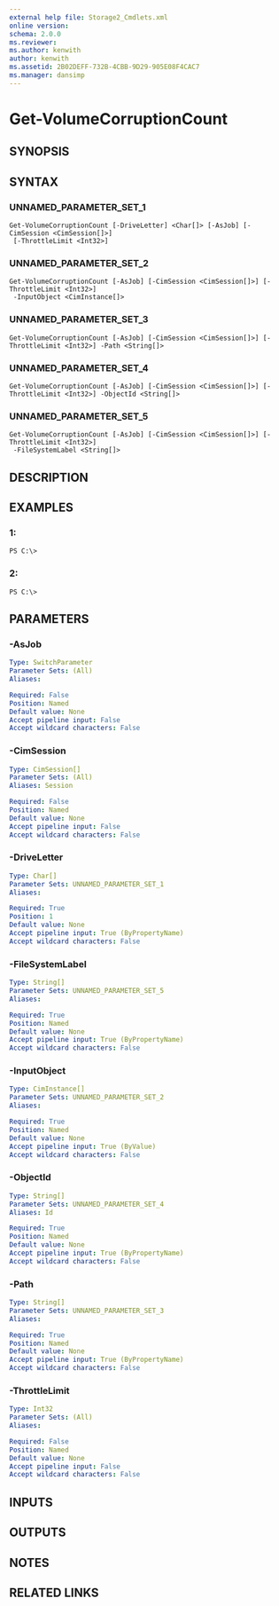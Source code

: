 ```yaml
---
external help file: Storage2_Cmdlets.xml
online version: 
schema: 2.0.0
ms.reviewer:
ms.author: kenwith
author: kenwith
ms.assetid: 2B02DEFF-732B-4CBB-9D29-905E08F4CAC7
ms.manager: dansimp
---
```


# Get-VolumeCorruptionCount

## SYNOPSIS

## SYNTAX

### UNNAMED_PARAMETER_SET_1
```
Get-VolumeCorruptionCount [-DriveLetter] <Char[]> [-AsJob] [-CimSession <CimSession[]>]
 [-ThrottleLimit <Int32>]
```

### UNNAMED_PARAMETER_SET_2
```
Get-VolumeCorruptionCount [-AsJob] [-CimSession <CimSession[]>] [-ThrottleLimit <Int32>]
 -InputObject <CimInstance[]>
```

### UNNAMED_PARAMETER_SET_3
```
Get-VolumeCorruptionCount [-AsJob] [-CimSession <CimSession[]>] [-ThrottleLimit <Int32>] -Path <String[]>
```

### UNNAMED_PARAMETER_SET_4
```
Get-VolumeCorruptionCount [-AsJob] [-CimSession <CimSession[]>] [-ThrottleLimit <Int32>] -ObjectId <String[]>
```

### UNNAMED_PARAMETER_SET_5
```
Get-VolumeCorruptionCount [-AsJob] [-CimSession <CimSession[]>] [-ThrottleLimit <Int32>]
 -FileSystemLabel <String[]>
```

## DESCRIPTION

## EXAMPLES

### 1:
```
PS C:\>
```

### 2:
```
PS C:\>
```

## PARAMETERS

### -AsJob


```yaml
Type: SwitchParameter
Parameter Sets: (All)
Aliases: 

Required: False
Position: Named
Default value: None
Accept pipeline input: False
Accept wildcard characters: False
```

### -CimSession


```yaml
Type: CimSession[]
Parameter Sets: (All)
Aliases: Session

Required: False
Position: Named
Default value: None
Accept pipeline input: False
Accept wildcard characters: False
```

### -DriveLetter


```yaml
Type: Char[]
Parameter Sets: UNNAMED_PARAMETER_SET_1
Aliases: 

Required: True
Position: 1
Default value: None
Accept pipeline input: True (ByPropertyName)
Accept wildcard characters: False
```

### -FileSystemLabel


```yaml
Type: String[]
Parameter Sets: UNNAMED_PARAMETER_SET_5
Aliases: 

Required: True
Position: Named
Default value: None
Accept pipeline input: True (ByPropertyName)
Accept wildcard characters: False
```

### -InputObject


```yaml
Type: CimInstance[]
Parameter Sets: UNNAMED_PARAMETER_SET_2
Aliases: 

Required: True
Position: Named
Default value: None
Accept pipeline input: True (ByValue)
Accept wildcard characters: False
```

### -ObjectId


```yaml
Type: String[]
Parameter Sets: UNNAMED_PARAMETER_SET_4
Aliases: Id

Required: True
Position: Named
Default value: None
Accept pipeline input: True (ByPropertyName)
Accept wildcard characters: False
```

### -Path


```yaml
Type: String[]
Parameter Sets: UNNAMED_PARAMETER_SET_3
Aliases: 

Required: True
Position: Named
Default value: None
Accept pipeline input: True (ByPropertyName)
Accept wildcard characters: False
```

### -ThrottleLimit


```yaml
Type: Int32
Parameter Sets: (All)
Aliases: 

Required: False
Position: Named
Default value: None
Accept pipeline input: False
Accept wildcard characters: False
```

## INPUTS

## OUTPUTS

## NOTES

## RELATED LINKS

